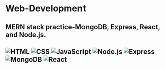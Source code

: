 # Web-Development
MERN stack practice-MongoDB, Express, React, and Node.js.
---
![HTML](https://cdn.simpleicons.org/html5/E34F26) ![CSS](https://cdn.simpleicons.org/css3/1572B6) ![JavaScript](https://cdn.simpleicons.org/javascript/F7DF1E)
![Node.js](https://cdn.simpleicons.org/nodedotjs/339933) ![Express](https://cdn.simpleicons.org/express/000000)
![MongoDB](https://cdn.simpleicons.org/mongodb/47A248) ![React](https://cdn.simpleicons.org/react/61DAFB)
---

